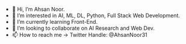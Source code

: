 - 👋 Hi, I’m Ahsan Noor.
- 👀 I’m interested in AI, ML, DL, Python, Full Stack Web Development.
- 🌱 I’m currently learning Front-End.
- 💞️ I’m looking to collaborate on AI Research and Web Dev.
- 📫 How to reach me -> Twitter Handle: @AhsanNoor31

<!---
anoortech/anoortech is a ✨ special ✨ repository because its `README.md` (this file) appears on your GitHub profile.
You can click the Preview link to take a look at your changes.
--->
